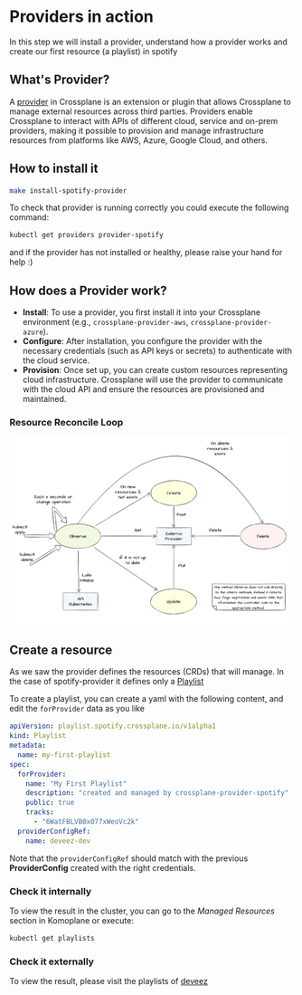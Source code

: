 # Providers in action
In this step we will install a provider, understand how a provider works and create our first resource (a playlist) in spotify

## What's Provider?
A [provider](https://docs.crossplane.io/latest/concepts/providers/) in Crossplane is an extension or plugin that allows Crossplane to manage external resources across third parties. Providers enable Crossplane to interact with APIs of different cloud, service and on-prem providers, making it possible to provision and manage infrastructure resources from platforms like AWS, Azure, Google Cloud, and others.


## How to install it
~~~bash
make install-spotify-provider
~~~

To check that provider is running correctly you could execute the following command:
~~~bash
kubectl get providers provider-spotify
~~~

and if the provider has not installed or healthy, please raise your hand for help :)

## How does a Provider work?
- **Install**: To use a provider, you first install it into your Crossplane environment (e.g., `crossplane-provider-aws`, `crossplane-provider-azure`).
- **Configure**: After installation, you configure the provider with the necessary credentials (such as API keys or secrets) to authenticate with the cloud service.
- **Provision**: Once set up, you can create custom resources representing cloud infrastructure. Crossplane will use the provider to communicate with the cloud API and ensure the resources are provisioned and maintained.

### Resource Reconcile Loop
![Provider Reconcile Loop](/docs/provider-reconcile-loop.png "Provider Reconcile Loop")


## Create a resource
As we saw the provider defines the resources (CRDs) that will manage. In the case of spotify-provider it defines only a [Playlist](https://github.com/crossplane-contrib/provider-spotify/tree/main/apis)

To create a playlist, you can create a yaml with the following content, and edit the `forProvider` data as you like
~~~yaml
apiVersion: playlist.spotify.crossplane.io/v1alpha1
kind: Playlist
metadata:
  name: my-first-playlist
spec:
  forProvider:
    name: "My First Playlist"
    description: "created and managed by crossplane-provider-spotify"
    public: true
    tracks:
      - "6WatFBLVB0x077xWeoVc2k"
  providerConfigRef:
    name: deveez-dev
~~~

Note that the `providerConfigRef` should match with the previous **ProviderConfig** created with the right credentials. 

### Check it internally
To view the result in the cluster, you can go to the _Managed Resources_ section in Komoplane or execute:
~~~bash
kubectl get playlists
~~~

### Check it externally
To view the result, please visit the playlists of [deveez](https://open.spotify.com/user/31lxtsb5grogjpnytlkdzz63qniy)

